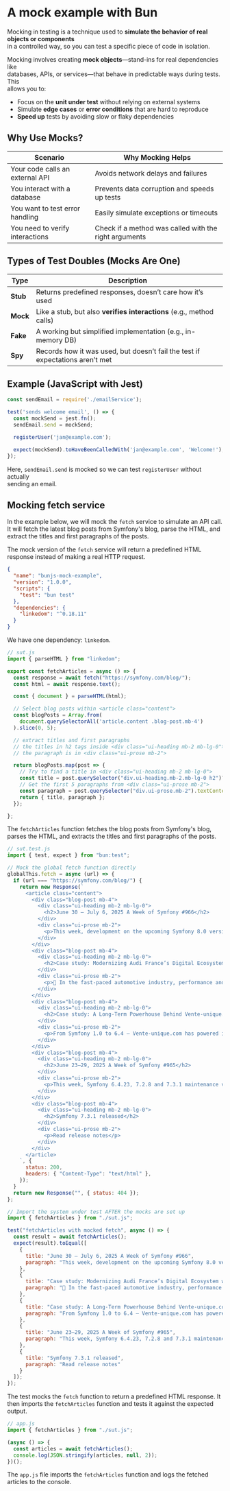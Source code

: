 # A mock example with Bun

Mocking in testing is a technique used to **simulate the behavior of real objects or components**  
in a controlled way, so you can test a specific piece of code in isolation.


Mocking involves creating **mock objects**—stand-ins for real dependencies like  
databases, APIs, or services—that behave in predictable ways during tests. This  
allows you to:  

- Focus on the **unit under test** without relying on external systems
- Simulate **edge cases** or **error conditions** that are hard to reproduce
- **Speed up** tests by avoiding slow or flaky dependencies

## Why Use Mocks?

| Scenario | Why Mocking Helps |
|---------|-------------------|
| Your code calls an external API | Avoids network delays and failures |
| You interact with a database | Prevents data corruption and speeds up tests |
| You want to test error handling | Easily simulate exceptions or timeouts |
| You need to verify interactions | Check if a method was called with the right arguments |


## Types of Test Doubles (Mocks Are One)

| Type | Description |
|------|-------------|
| **Stub** | Returns predefined responses, doesn’t care how it’s used |
| **Mock** | Like a stub, but also **verifies interactions** (e.g., method calls) |
| **Fake** | A working but simplified implementation (e.g., in-memory DB) |
| **Spy** | Records how it was used, but doesn’t fail the test if expectations aren’t met |


## Example (JavaScript with Jest)

```js
const sendEmail = require('./emailService');

test('sends welcome email', () => {
  const mockSend = jest.fn();
  sendEmail.send = mockSend;

  registerUser('jan@example.com');

  expect(mockSend).toHaveBeenCalledWith('jan@example.com', 'Welcome!');
});
```

Here, `sendEmail.send` is mocked so we can test `registerUser` without actually  
sending an email.


## Mocking fetch service

In the example below, we will mock the `fetch` service to simulate an API call.
It will fetch the latest blog posts from Symfony's blog, parse the HTML, and
extract the titles and first paragraphs of the posts. 

The mock version of the `fetch` service will return a predefined HTML response
instead of making a real HTTP request. 

```json
{
  "name": "bunjs-mock-example",
  "version": "1.0.0",
  "scripts": {
    "test": "bun test"
  },
  "dependencies": {
    "linkedom": "^0.18.11"
  }
}
```

We have one dependency: `linkedom`.

```js
// sut.js
import { parseHTML } from "linkedom";

export const fetchArticles = async () => {
  const response = await fetch("https://symfony.com/blog/");
  const html = await response.text();

  const { document } = parseHTML(html);

  // Select blog posts within <article class="content">
  const blogPosts = Array.from(
    document.querySelectorAll('article.content .blog-post.mb-4')
  ).slice(0, 5);

  // extract titles and first paragraphs
  // the titles in h2 tags inside <div class="ui-heading mb-2 mb-lg-0">
  // the paragraph is in <div class="ui-prose mb-2">

  return blogPosts.map(post => {
    // Try to find a title in <div class="ui-heading mb-2 mb-lg-0">
    const title = post.querySelector("div.ui-heading.mb-2.mb-lg-0 h2")?.textContent.trim() || "";
    // Get the first 5 paragraphs from <div class="ui-prose mb-2">
    const paragraph = post.querySelector("div.ui-prose.mb-2").textContent.trim();
    return { title, paragraph };
  });

};
```

The `fetchArticles` function fetches the blog posts from Symfony's blog,
parses the HTML, and extracts the titles and first paragraphs of the posts.

```js
// sut.test.js
import { test, expect } from "bun:test";

// Mock the global fetch function directly
globalThis.fetch = async (url) => {
  if (url === "https://symfony.com/blog/") {
    return new Response(`
      <article class="content">
        <div class="blog-post mb-4">
          <div class="ui-heading mb-2 mb-lg-0">
            <h2>June 30 – July 6, 2025 A Week of Symfony #966</h2>
          </div>
          <div class="ui-prose mb-2">
            <p>This week, development on the upcoming Symfony 8.0 version continued with the removal of deprecated features and the marking of several classes as final. In addition, we published two new case studies showcasing companies that use Symfony.</p>
          </div>
        </div>
        <div class="blog-post mb-4">
          <div class="ui-heading mb-2 mb-lg-0">
            <h2>Case study: Modernizing Audi France’s Digital Ecosystem with Symfony 6</h2>
          </div>
          <div class="ui-prose mb-2">
            <p>🚗 In the fast-paced automotive industry, performance and reliability are key!\r\nAudi teamed up with Wide Agency to modernize its lead management system with Symfony 6 — unlocking agility, security & scalability ✨</p>
          </div>
        </div>
        <div class="blog-post mb-4">
          <div class="ui-heading mb-2 mb-lg-0">
            <h2>Case study: A Long-Term Powerhouse Behind Vente-unique.com's E-Commerce Success (Zero Churn, All Wins!)</h2>
          </div>
          <div class="ui-prose mb-2">
            <p>From Symfony 1.0 to 6.4 — Vente-unique.com has powered its entire e-commerce platform with Symfony for over 15 years!\r\nDiscover how Symfony scaled with them from ERP to marketplace, handling 3M+ customers across 11 countries.</p>
          </div>
        </div>
        <div class="blog-post mb-4">
          <div class="ui-heading mb-2 mb-lg-0">
            <h2>June 23–29, 2025 A Week of Symfony #965</h2>
          </div>
          <div class="ui-prose mb-2">
            <p>This week, Symfony 6.4.23, 7.2.8 and 7.3.1 maintenance versions were released. Meanwhile, the upcoming Symfony 7.4 version continued adding new features such as better controller helpers, more precision in UUIDv7 values, and using PHP serialization instead of XML for dumping the container in debug/lint commands.</p>
          </div>
        </div>
        <div class="blog-post mb-4">
          <div class="ui-heading mb-2 mb-lg-0">
            <h2>Symfony 7.3.1 released</h2>
          </div>
          <div class="ui-prose mb-2">
            <p>Read release notes</p>
          </div>
        </div>
      </article>
    `, {
      status: 200,
      headers: { "Content-Type": "text/html" },
    });
  }
  return new Response("", { status: 404 });
};

// Import the system under test AFTER the mocks are set up
import { fetchArticles } from "./sut.js";

test("fetchArticles with mocked fetch", async () => {
  const result = await fetchArticles();
  expect(result).toEqual([
    {
      title: "June 30 – July 6, 2025 A Week of Symfony #966",
      paragraph: "This week, development on the upcoming Symfony 8.0 version continued with the removal of deprecated features and the marking of several classes as final. In addition, we published two new case studies showcasing companies that use Symfony."
    },
    {
      title: "Case study: Modernizing Audi France’s Digital Ecosystem with Symfony 6",
      paragraph: "🚗 In the fast-paced automotive industry, performance and reliability are key!\r\nAudi teamed up with Wide Agency to modernize its lead management system with Symfony 6 — unlocking agility, security & scalability ✨"
    },
    {
      title: "Case study: A Long-Term Powerhouse Behind Vente-unique.com's E-Commerce Success (Zero Churn, All Wins!)",
      paragraph: "From Symfony 1.0 to 6.4 — Vente-unique.com has powered its entire e-commerce platform with Symfony for over 15 years!\r\nDiscover how Symfony scaled with them from ERP to marketplace, handling 3M+ customers across 11 countries."
    },
    {
      title: "June 23–29, 2025 A Week of Symfony #965",
      paragraph: "This week, Symfony 6.4.23, 7.2.8 and 7.3.1 maintenance versions were released. Meanwhile, the upcoming Symfony 7.4 version continued adding new features such as better controller helpers, more precision in UUIDv7 values, and using PHP serialization instead of XML for dumping the container in debug/lint commands."
    },
    {
      title: "Symfony 7.3.1 released",
      paragraph: "Read release notes"
    }
  ]);
});
```

The test mocks the `fetch` function to return a predefined HTML response. It  
then imports the `fetchArticles` function and tests it against the expected  
output.


```js
// app.js
import { fetchArticles } from "./sut.js";

(async () => {
  const articles = await fetchArticles();
  console.log(JSON.stringify(articles, null, 2));
})();
```

The `app.js` file imports the `fetchArticles` function and logs the fetched  
articles to the console. 

